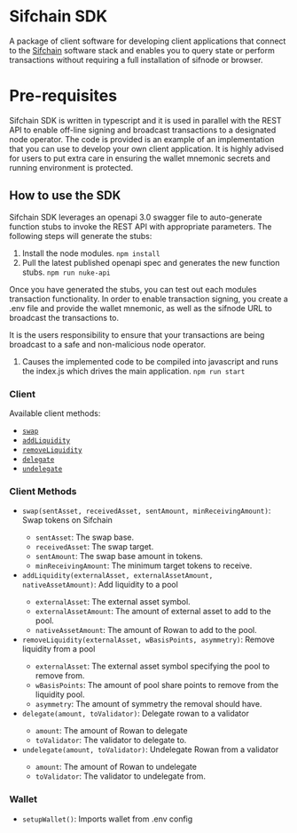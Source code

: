 # Sifchain SDK

A package of client software for developing client applications that connect to the [Sifchain](https://sifchain.finance/) software stack and enables you to query state or perform transactions without requiring a full installation of sifnode or browser.

# Pre-requisites

Sifchain SDK is written in typescript and it is used in parallel with the REST API to enable off-line signing and broadcast transactions to a designated node operator.
The code is provided is an example of an implementation that you can use to develop your own client application. It is highly advised for users to put extra care in ensuring the wallet mnemonic secrets and running environment is protected.

## How to use the SDK

Sifchain SDK leverages an openapi 3.0 swagger file to auto-generate function stubs to invoke the REST API with appropriate parameters. The following steps will generate the stubs:

1. Install the node modules. `npm install`
2. Pull the latest published openapi spec and generates the new function stubs.
   `npm run nuke-api`

Once you have generated the stubs, you can test out each modules transaction functionality. In order to enable transaction signing, you create a .env file and provide the wallet mnemonic, as well as the sifnode URL to broadcast the transactions to.

It is the users responsibility to ensure that your transactions are being broadcast to a safe and non-malicious node operator.


1. Causes the implemented code to be compiled into javascript and runs the index.js which drives the main application.
   `npm run start`

### Client

Available client methods:

- [`swap`](#swap)
- [`addLiquidity`](#addLiquidity)
- [`removeLiquidity`](#removeLiquidity)
- [`delegate`](#delegate)
- [`undelegate`](#undelegate)

### Client Methods

- `swap(sentAsset, receivedAsset, sentAmount, minReceivingAmount)`: Swap tokens on Sifchain <a id='swap' />
  - `sentAsset`: The swap base.
  - `receivedAsset`: The swap target.
  - `sentAmount`: The swap base amount in tokens.
  - `minReceivingAmount`: The minimum target tokens to receive.
- `addLiquidity(externalAsset, externalAssetAmount, nativeAssetAmount)`: Add liquidity to a pool <a id='addLiquidity' />
  - `externalAsset`: The external asset symbol.
  - `externalAssetAmount`: The amount of external asset to add to the pool.
  - `nativeAssetAmount`: The amount of Rowan to add to the pool.
- `removeLiquidity(externalAsset, wBasisPoints, asymmetry)`: Remove liquidity from a pool <a id='removeLiquidity' />
  - `externalAsset`: The external asset symbol specifying the pool to remove from.
  - `wBasisPoints`: The amount of pool share points to remove from the liquidity pool.
  - `asymmetry`: The amount of symmetry the removal should have.
- `delegate(amount, toValidator)`: Delegate rowan to a validator <a id='delegate' />
  - `amount`: The amount of Rowan to delegate
  - `toValidator`: The validator to delegate to.
- `undelegate(amount, toValidator)`: Undelegate Rowan from a validator <a id='undelegate' />
  - `amount`: The amount of Rowan to undelegate
  - `toValidator`: The validator to undelegate from.

### Wallet

- `setupWallet()`: Imports wallet from .env config